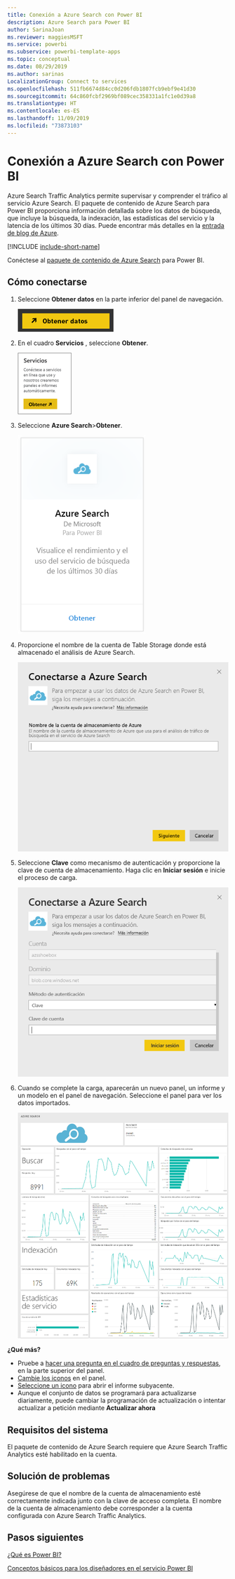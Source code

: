 ```yaml
---
title: Conexión a Azure Search con Power BI
description: Azure Search para Power BI
author: SarinaJoan
ms.reviewer: maggiesMSFT
ms.service: powerbi
ms.subservice: powerbi-template-apps
ms.topic: conceptual
ms.date: 08/29/2019
ms.author: sarinas
LocalizationGroup: Connect to services
ms.openlocfilehash: 511fb6674d84cc0d206fdb1807fcb9ebf9e41d30
ms.sourcegitcommit: 64c860fcbf2969bf089cec358331a1fc1e0d39a8
ms.translationtype: HT
ms.contentlocale: es-ES
ms.lasthandoff: 11/09/2019
ms.locfileid: "73873103"
---
```

# <a name="connect-to-azure-search-with-power-bi"></a>Conexión a Azure Search con Power BI
Azure Search Traffic Analytics permite supervisar y comprender el tráfico al servicio Azure Search. El paquete de contenido de Azure Search para Power BI proporciona información detallada sobre los datos de búsqueda, que incluye la búsqueda, la indexación, las estadísticas del servicio y la latencia de los últimos 30 días. Puede encontrar más detalles en la [entrada de blog de Azure](https://azure.microsoft.com/blog/analyzing-your-azure-search-traffic/).

[!INCLUDE [include-short-name](./includes/service-deprecate-content-packs.md)]

Conéctese al [paquete de contenido de Azure Search](https://app.powerbi.com/getdata/services/azure-search) para Power BI.

## <a name="how-to-connect"></a>Cómo conectarse
1. Seleccione **Obtener datos** en la parte inferior del panel de navegación.
   
   ![](media/service-connect-to-azure-search/pbi_getdata.png) 
2. En el cuadro **Servicios** , seleccione **Obtener**.
   
   ![](media/service-connect-to-azure-search/pbi_getservices.png) 
3. Seleccione **Azure Search**\>**Obtener**.
   
   ![](media/service-connect-to-azure-search/azuresearch.png)
4. Proporcione el nombre de la cuenta de Table Storage donde está almacenado el análisis de Azure Search.
   
   ![](media/service-connect-to-azure-search/params.png)
5. Seleccione **Clave** como mecanismo de autenticación y proporcione la clave de cuenta de almacenamiento. Haga clic en **Iniciar sesión** e inicie el proceso de carga.
   
   ![](media/service-connect-to-azure-search/creds.png)
6. Cuando se complete la carga, aparecerán un nuevo panel, un informe y un modelo en el panel de navegación. Seleccione el panel para ver los datos importados.
   
    ![](media/service-connect-to-azure-search/dashboard2.png)

**¿Qué más?**

* Pruebe a [hacer una pregunta en el cuadro de preguntas y respuestas](consumer/end-user-q-and-a.md), en la parte superior del panel.
* [Cambie los iconos](service-dashboard-edit-tile.md) en el panel.
* [Seleccione un icono](consumer/end-user-tiles.md) para abrir el informe subyacente.
* Aunque el conjunto de datos se programará para actualizarse diariamente, puede cambiar la programación de actualización o intentar actualizar a petición mediante **Actualizar ahora**

## <a name="system-requirements"></a>Requisitos del sistema
El paquete de contenido de Azure Search requiere que Azure Search Traffic Analytics esté habilitado en la cuenta.

## <a name="troubleshooting"></a>Solución de problemas
Asegúrese de que el nombre de la cuenta de almacenamiento esté correctamente indicada junto con la clave de acceso completa. El nombre de la cuenta de almacenamiento debe corresponder a la cuenta configurada con Azure Search Traffic Analytics.

## <a name="next-steps"></a>Pasos siguientes
[¿Qué es Power BI?](fundamentals/power-bi-overview.md)

[Conceptos básicos para los diseñadores en el servicio Power BI](service-basic-concepts.md)

